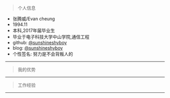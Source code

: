 > 个人信息

- 张腾威/Evan cheung  
- 1994.11  
- 本科,2017年届毕业生  
- 毕业于电子科技大学中山学院,通信工程  
- github: <a href="github.com/sunshineshyboy">@sunshineshyboy</a>  
- blog: <a href="sunshineshyboy.github.io">@sunshineshyboy</a>  
- 个性签名: 努力是不会背叛人的  
---

> 我的优势

---

> 工作经验

---
